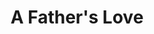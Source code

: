 ---
ep: 009
title: "A Father's Love"
imglink: "https://live.staticflickr.com/65535/50953557481_0a6b58f6dd_o.jpg"
thumbnail: "https://live.staticflickr.com/65535/50953557481_c86bbebd14_q.jpg"
alt: "A shed with its door open. On the inside of the door is drawn a closed eye. The windows are glowing, as are some jars visible on the shelf inside the shed. The shed is surrounded by dark shadow."
name: "Ida"
---